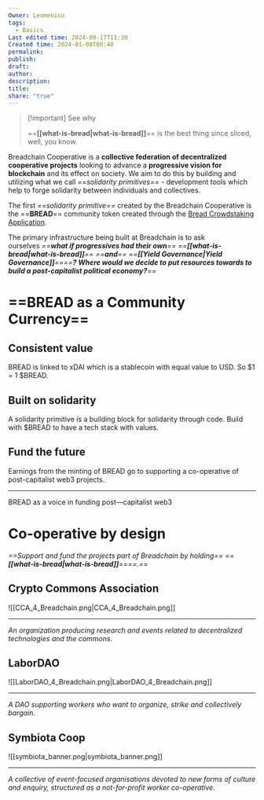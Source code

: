 ```yaml
---
Owner: Leomenico
tags:
  - Basics
Last edited time: 2024-09-17T11:30
Created time: 2024-01-08T00:48
permalink: 
publish: 
draft: 
author: 
description: 
title: 
share: "true"
---
```

> [!important] See why
> 
> ==**[[what-is-bread|what-is-bread]]**== is the best thing since sliced, well, you know.

Breadchain Cooperative is a **collective federation of decentralized cooperative projects** looking to advance a **progressive vision for blockchain** and its effect on society. We aim to do this by building and utilizing what we call _==solidarity primitives==_ - development tools which help to forge solidarity between individuals and collectives.

The first _==solidarity primitive==_ created by the Breadchain Cooperative is the ==**BREAD**== community token created through the [Bread Crowdstaking Application](https://app.breadchain.xyz/). 

The primary infrastructure being built at Breadchain is to ask ourselves _==**what if progressives had their own**== ==**[[what-is-bread|what-is-bread]]**== ==**and**== ==**[[Yield Governance|Yield Governance]]**====**? Where would we decide to put resources towards to build a post-capitalist political economy?**==_

# ==BREAD as a Community Currency==

## Consistent value

BREAD is linked to xDAI which is a stablecoin with equal value to USD. So $1 = 1 $BREAD.

  

## Built on solidarity

A solidarity primitive is a building block for solidarity through code. Build with $BREAD to have a tech stack with values.

## Fund the future

Earnings from the minting of BREAD go to supporting a co-operative of post-capitalist web3 projects.

---

BREAD as a voice in funding post—capitalist web3

# Co-operative by design

_==Support and fund the projects part of Breadchain by holding== ==**[[what-is-bread|what-is-bread]]**====.==_

## Crypto Commons Association

  

![[CCA_4_Breadchain.png|CCA_4_Breadchain.png]]

  

---

_An organization producing research and events related to decentralized technologies and the commons._

  

## LaborDAO

  

![[LaborDAO_4_Breadchain.png|LaborDAO_4_Breadchain.png]]

  

---

_A DAO supporting workers who want to organize, strike and collectively bargain._

## Symbiota Coop

  

![[symbiota_banner.png|symbiota_banner.png]]

  

---

_A collective of event-focused organisations devoted to new forms of culture and enquiry, structured as a not-for-profit worker co-operative._